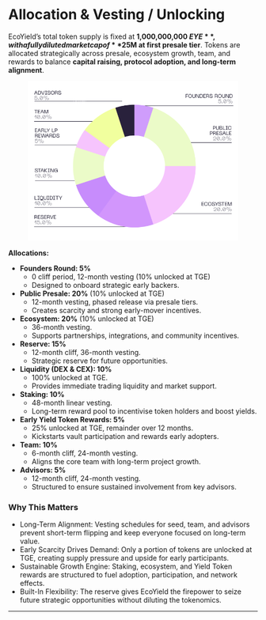 # Allocation & Vesting / Unlocking

EcoYield’s total token supply is fixed at **1,000,000,000 $EYE**, with a fully diluted market cap of **$25M at first presale tier**. Tokens are allocated strategically across presale, ecosystem growth, team, and rewards to balance **capital raising, protocol adoption, and long-term alignment**.

<figure><img src="../.gitbook/assets/image.png" alt=""><figcaption></figcaption></figure>

**Allocations:**

* **Founders Round: 5%**
  * 0 cliff period, 12-month vesting (10% unlocked at TGE)
  * Designed to onboard strategic early backers.
* **Public Presale: 20%** (10% unlocked at TGE)
  * 12-month vesting, phased release via presale tiers.
  * Creates scarcity and strong early-mover incentives.
* **Ecosystem: 20%** (10% unlocked at TGE)
  * 36-month vesting.
  * Supports partnerships, integrations, and community incentives.
* **Reserve: 15%**
  * 12-month cliff, 36-month vesting.
  * Strategic reserve for future opportunities.
* **Liquidity (DEX & CEX): 10%**&#x20;
  * 100% unlocked at TGE.
  * Provides immediate trading liquidity and market support.
* **Staking: 10%**
  * 48-month linear vesting.
  * Long-term reward pool to incentivise token holders and boost yields.
* **Early Yield Token Rewards: 5%**
  * 25% unlocked at TGE, remainder over 12 months.
  * Kickstarts vault participation and rewards early adopters.
* **Team: 10%**
  * 6-month cliff, 24-month vesting.
  * Aligns the core team with long-term project growth.
* **Advisors: 5%**
  * 12-month cliff, 24-month vesting.
  * Structured to ensure sustained involvement from key advisors.

### Why This Matters

* Long-Term Alignment: Vesting schedules for seed, team, and advisors prevent short-term flipping and keep everyone focused on long-term value.
* Early Scarcity Drives Demand: Only a portion of tokens are unlocked at TGE, creating supply pressure and upside for early participants.
* Sustainable Growth Engine: Staking, ecosystem, and Yield Token rewards are structured to fuel adoption, participation, and network effects.
* Built-In Flexibility: The reserve gives EcoYield the firepower to seize future strategic opportunities without diluting the tokenomics.

***
